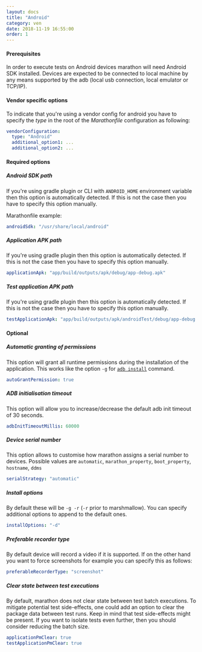 ```yaml
---
layout: docs
title: "Android"
category: ven
date: 2018-11-19 16:55:00
order: 1
---
```


#### Prerequisites
In order to execute tests on Android devices marathon will need Android SDK
installed. Devices are expected to be connected to local machine by any means
supported by the adb (local usb connection, local emulator or TCP/IP).

#### Vendor specific options
To indicate that you're using a vendor config for android you have to specify
the *type* in the root of the *Marathonfile* configuration as following:

```yaml
vendorConfiguration:
  type: "Android"
  additional_option1: ...
  additional_option2: ...
```

#### Required options
##### Android SDK path
If you're using gradle plugin or CLI with ```ANDROID_HOME``` environment
variable then this option is automatically detected. If this is not the case
then you have to specify this option manually.

Marathonfile example:
```yaml
androidSdk: "/usr/share/local/android"
```

##### Application APK path
If you're using gradle plugin then this option is automatically detected. If this is not the case
then you have to specify this option manually.

```yaml
applicationApk: "app/build/outputs/apk/debug/app-debug.apk"
```

##### Test application APK path
If you're using gradle plugin then this option is automatically detected. If this is not the case
then you have to specify this option manually.

```yaml
testApplicationApk: "app/build/outputs/apk/androidTest/debug/app-debug.apk"
```

#### Optional
##### Automatic granting of permissions
This option will grant all runtime permissions during the installation of the
application. This works like the option ```-g``` for [```adb install```][2] command.

```yaml
autoGrantPermission: true
```

##### ADB initialisation timeout
This option will allow you to increase/decrease the default adb init timeout of 30
seconds.

```yaml
adbInitTimeoutMillis: 60000
```

##### Device serial number
This option allows to customise how marathon assigns a serial number to devices.
Possible values are ```automatic```, ```marathon_property```, ```boot_property```, ```hostname```, ```ddms```

```yaml
serialStrategy: "automatic"
```

##### Install options
By default these will be ```-g -r``` (```-r``` prior to marshmallow). You can specify additional options to append to the default ones.

```yaml
installOptions: "-d"
```

##### Preferable recorder type
By default device will record a video if it is supported. If on the other hand you want to force screenshots for example you can specify this as follows:

```yaml
preferableRecorderType: "screenshot"
```

##### Clear state between test executions
By default, marathon does not clear state between test batch executions. To mitigate potential test side-effects, one could add an option to clear the package data between test runs. Keep in mind that test side-effects might be present. 
If you want to isolate tests even further, then you should consider reducing the batch size.

```yaml
applicationPmClear: true
testApplicationPmClear: true
```

[1]: https://developer.android.com/studio/
[2]: https://developer.android.com/studio/command-line/adb#issuingcommands
